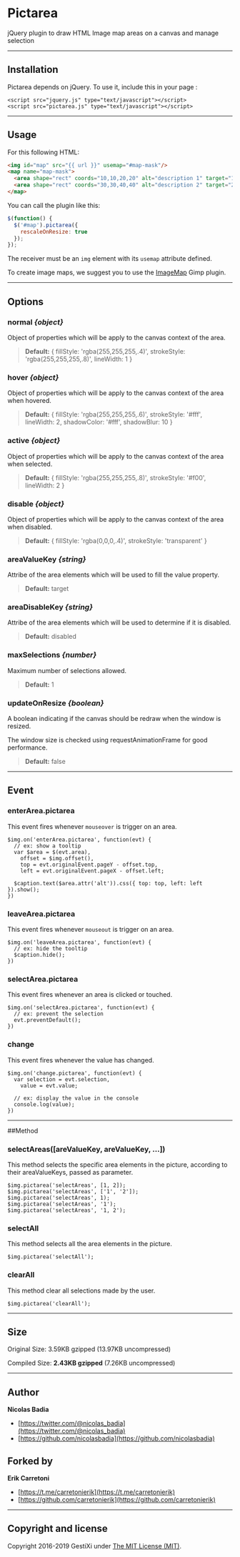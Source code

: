Pictarea
========

jQuery plugin to draw HTML Image map areas on a canvas and manage selection


------

## Installation

Pictarea depends on jQuery. To use it, include this in your page :

    <script src="jquery.js" type="text/javascript"></script>
    <script src="pictarea.js" type="text/javascript"></script>


------

## Usage

For this following HTML:

```html
<img id="map" src="{{ url }}" usemap="#map-mask"/>
<map name="map-mask">
  <area shape="rect" coords="10,10,20,20" alt="description 1" target="1" />
  <area shape="rect" coords="30,30,40,40" alt="description 2" target="2" />
</map>
```


You can call the plugin like this:

```javascript
$(function() {
  $('#map').pictarea({
    rescaleOnResize: true
  });
});
```

The receiver must be an `img` element with its `usemap` attribute defined.

To create image maps, we suggest you to use the [ImageMap](https://docs.gimp.org/en/plug-in-imagemap.html) Gimp plugin.


------

## Options


### normal *{object}*

Object of properties which will be apply to the canvas context of the area.

> **Default:** { fillStyle: 'rgba(255,255,255,.4)', strokeStyle: 'rgba(255,255,255,.8)', lineWidth: 1 }


### hover *{object}*

Object of properties which will be apply to the canvas context of the area when hovered.

> **Default:** { fillStyle: 'rgba(255,255,255,.6)', strokeStyle: '#fff', lineWidth: 2, shadowColor: '#fff', shadowBlur: 10 }


### active *{object}*

Object of properties which will be apply to the canvas context of the area when selected.

> **Default:** { fillStyle: 'rgba(255,255,255,.8)', strokeStyle: '#f00', lineWidth: 2 }


### disable *{object}*

Object of properties which will be apply to the canvas context of the area when disabled.

> **Default:** { fillStyle: 'rgba(0,0,0,.4)', strokeStyle: 'transparent' }

### areaValueKey *{string}*

Attribe of the area elements which will be used to fill the value property.

> **Default:** target


### areaDisableKey *{string}*

Attribe of the area elements which will be used to determine if it is disabled.

> **Default:** disabled


### maxSelections *{number}*

Maximum number of selections allowed.

> **Default:** 1


### updateOnResize  *{boolean}*

A boolean indicating if the canvas should be redraw when the window is resized.

The window size is checked using requestAnimationFrame for good performance.

> **Default:** false


------

## Event


### enterArea.pictarea

This event fires whenever `mouseover` is trigger on an area.


    $img.on('enterArea.pictarea', function(evt) {
      // ex: show a tooltip
      var $area = $(evt.area),
        offset = $img.offset(),
        top = evt.originalEvent.pageY - offset.top,
        left = evt.originalEvent.pageX - offset.left;

      $caption.text($area.attr('alt')).css({ top: top, left: left }).show();
    })


### leaveArea.pictarea

This event fires whenever `mouseout` is trigger on an area.


    $img.on('leaveArea.pictarea', function(evt) {
      // ex: hide the tooltip
      $caption.hide();
    })


### selectArea.pictarea

This event fires whenever an area is clicked or touched.


    $img.on('selectArea.pictarea', function(evt) {
      // ex: prevent the selection
      evt.preventDefault();
    })


### change

This event fires whenever the value has changed.

    $img.on('change.pictarea', function(evt) {
      var selection = evt.selection,
        value = evt.value;

      // ex: display the value in the console
      console.log(value);
    })


------

##Method


### selectAreas([areValueKey, areValueKey, ...])

This method selects the specific area elements in the picture, according to their areaValueKeys, passed as parameter.

    $img.pictarea('selectAreas', [1, 2]);
    $img.pictarea('selectAreas', ['1', '2']);
    $img.pictarea('selectAreas', 1);
    $img.pictarea('selectAreas', '1');
    $img.pictarea('selectAreas', '1, 2');


### selectAll

This method selects all the area elements in the picture.

    $img.pictarea('selectAll');


### clearAll

This method clear all selections made by the user.

    $img.pictarea('clearAll');


------

## Size

Original Size:  3.59KB gzipped (13.97KB uncompressed)

Compiled Size:  **2.43KB gzipped** (7.26KB uncompressed)


------

## Author

**Nicolas Badia**

+ [https://twitter.com/@nicolas_badia](https://twitter.com/@nicolas_badia)
+ [https://github.com/nicolasbadia](https://github.com/nicolasbadia)

## Forked by

**Erik Carretoni**

+ [https://t.me/carretonierik](https://t.me/carretonierik)
+ [https://github.com/carretonierik](https://github.com/carretonierik)

------

## Copyright and license

Copyright 2016-2019 GestiXi under [The MIT License (MIT)](LICENSE).